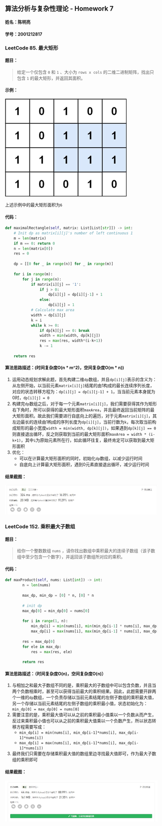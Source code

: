 ## 算法分析与复杂性理论 - Homework 7

#### 姓名：陈明亮

#### 学号：2001212817



### LeetCode 85.  最大矩形

#### 题目：

> 给定一个仅包含 `0` 和 `1` 、大小为 `rows x cols` 的二维二进制矩阵，找出只包含 `1` 的最大矩形，并返回其面积。



#### 示例：

![img](https://github.com/Palette25/Algo-2021/blob/main/Homework7/figures/0.jpg)

上述示例中的最大矩形面积为`6`



#### 代码：

```python
def maximalRectangle(self, matrix: List[List[str]]) -> int:
    # Init dp as matrix[i][j]'s number of left continuous 1
    m = len(matrix)
    if m == 0: return 0
    n = len(matrix[0])
    res = 0

    dp = [[0 for _ in range(n)] for _ in range(m)]

    for i in range(m):
        for j in range(n):
            if matrix[i][j] == '1':
                if j > 0:
                    dp[i][j] = dp[i][j-1] + 1
                else:
                    dp[i][j] = 1
            # Calculate max area
            width = dp[i][j]
            k = i
            while k >= 0:
                if dp[k][j] == 0: break
                width = min(width, dp[k][j])
                res = max(res, width*(i-k+1))
                k -= 1

    return res
```



#### 算法思路描述：(时间复杂度O(n * m^2)，空间复杂度O(m * n))

1. 运用动态规划求解此题，首先构建二维`dp`数组，并且`dp[i][j]`表示的含义为：从左侧开始，以当前元素`matrix[i][j]`结尾的由1构成的最长连续序列长度，对应的状态转移方程为：`dp[i][j] = dp[i][j-1] + 1`，当当前元素本身就为0时，`dp[i][j] = 0`
2. 构建完`dp`数组之后，对于每一个元素`matrix[i][j]`，我们需要获得其作为矩形右下角时，所可以获得的最大矩形面积`maxArea`，并且最终返回当前矩阵的最大矩形面积。故此我们需要进行自底向上的遍历，对于元素`matrix[i][j]`，其左边最长的连续由1构成的序列长度为`dp[i][j]`，当前行数为`k`，每次取当前构成矩形的最小宽度`width = min(width, dp[k][j])`，如果遇到`dp[k][j] == 0`则直接退出循环，反之则获取到当前的最大矩形面积`maxArea = width * (i-k+1)`，其中`i`为原始元素所在行，如此循环往复，最终肯定可以获取到最大矩形面积
3. 优化：
   * 可以在计算最大矩形面积的同时，初始化`dp`数组，以减少运行时间
   * 自底向上计算最大矩形面积，遇到0元素直接退出循环，减少运行时间



#### 结果截图：

![img](https://github.com/Palette25/Algo-2021/blob/main/Homework7/figures/1.jpg)



### LeetCode 152. 乘积最大子数组

#### 题目：

> 给你一个整数数组 `nums` ，请你找出数组中乘积最大的连续子数组（该子数组中至少包含一个数字），并返回该子数组所对应的乘积。



#### 代码：

```python
def maxProduct(self, nums: List[int]) -> int:
        n = len(nums)

        max_dp, min_dp = [0] * n, [0] * n

        # init dp
        max_dp[0] = min_dp[0] = nums[0]

        for i in range(1, n):
            min_dp[i] = min(nums[i], min(min_dp[i-1] * nums[i], max_dp[i-1] * nums[i]))
            max_dp[i] = max(nums[i], max(min_dp[i-1] * nums[i], max_dp[i-1] * nums[i]))
        
        res = max_dp[0]
        for ele in max_dp:
            res = max(res, ele)
        
        return res
```



#### 算法思路描述：（时间复杂度O(n)，空间复杂度O(n)）

1. 与相加之和最大子数组不同的是，乘积最大的子数组中可以包含负数，并且当两个负数相乘时，甚至可以获得当前最大的乘积结果。因此，此题需要开辟两个一维的`dp`数组，一个负责存储以当前元素结尾的左侧子数组的乘积最大值，另一个存储以当前元素结尾的左侧子数组的乘积最小值，状态初始化为：`min_dp[0] = max_dp[0] = nums[0]`
2. 需要注意的是，乘积最大值可以从之前的乘积最小值乘以一个负数从而产生，反过来乘积最小值也可以从之前的乘积最大值乘以一个负数产生，所以状态转移方程需要写成：
   * `min_dp[i] = min(nums[i], min_dp[i-1]*nums[i], max_dp[i-1]*nums[i])`
   * `max_dp[i] = max(nums[i], min_dp[i-1]*nums[i], max_dp[i-1]*nums[i])`
3. 最终我们只需要在存储乘积最大值的数组里边寻找最大值即可，作为最大子数组的乘积即可



#### 结果截图：

![img](https://github.com/Palette25/Algo-2021/blob/main/Homework7/figures/2.jpg)




